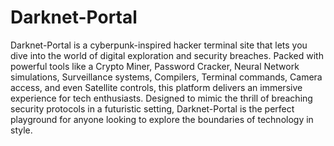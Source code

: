 # Darknet-Portal
Darknet-Portal is a cyberpunk-inspired hacker terminal site that lets you dive into the world of digital exploration and security breaches. Packed with powerful tools like a Crypto Miner, Password Cracker, Neural Network simulations, Surveillance systems, Compilers, Terminal commands, Camera access, and even Satellite controls, this platform delivers an immersive experience for tech enthusiasts. Designed to mimic the thrill of breaching security protocols in a futuristic setting, Darknet-Portal is the perfect playground for anyone looking to explore the boundaries of technology in style.
